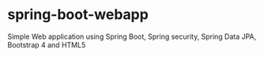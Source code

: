 # spring-boot-webapp
Simple Web application using Spring Boot, Spring security, Spring Data JPA, Bootstrap 4 and HTML5
